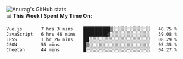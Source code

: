 
![Anurag's GitHub stats](https://github-readme-stats.vercel.app/api?username=supergczh&show_icons=true&theme=radical)
<br />
📊 **This Week I Spent My Time On:**

<!--START_SECTION:waka-->
```text
Vue.js       7 hrs 3 mins    ██████████▒░░░░░░░░░░░░░░   40.75 % 
JavaScript   6 hrs 46 mins   █████████▓░░░░░░░░░░░░░░░   39.08 % 
LESS         1 hr 26 mins    ██░░░░░░░░░░░░░░░░░░░░░░░   08.29 % 
JSON         55 mins         █▒░░░░░░░░░░░░░░░░░░░░░░░   05.35 % 
Cheetah      44 mins         █░░░░░░░░░░░░░░░░░░░░░░░░   04.27 % 
```
<!--END_SECTION:waka-->
